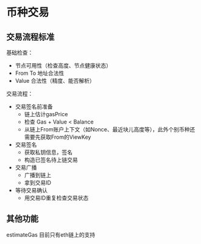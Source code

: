 # 币种交易

## 交易流程标准

基础检查：

- 节点可用性（检查高度、节点健康状态）
- From To 地址合法性
- Value 合法性（精度、能否解析）

交易流程：

- 交易签名前准备
  - 链上估计gasPrice
  - 检查 Gas + Value < Balance
  - 从链上From账户上下文（如Nonce、最近块儿高度等），此外个别币种还需要先获取From的ViewKey
- 交易签名
  - 获取私钥信息，签名
  - 构造已签名待上链交易
- 交易广播
  - 广播到链上
  - 拿到交易ID
- 等待交易确认
  - 用交易ID重复检查交易状态

## 其他功能

estimateGas 目前只有eth链上的支持